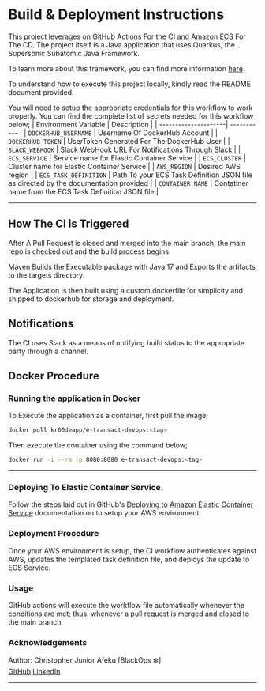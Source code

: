 # Build & Deployment Instructions
This project leverages on GitHub Actions For the CI and Amazon ECS For The CD. The project itself is a Java application that uses Quarkus, the Supersonic Subatomic Java Framework.

To learn more about this framework, you can find more information [here](https://quarkus.io/).

To understand how to execute this project locally, kindly read the README document provided.

You will need to setup the appropriate credentials for this workflow to work properly. You can find the complete list of secrets needed for this workflow below;
| Environment Variable | Description |
| ---------------------| ----------- |
| ```DOCKERHUB_USERNAME```    | Username Of DockerHub Account |
| ```DOCKERHUB_TOKEN```       | UserToken Generated For The DockerHub User |
| ```SLACK_WEBHOOK```         | Slack WebHook URL For Notifications Through Slack |
| ```ECS_SERVICE```           | Service name for Elastic Container Service |
| ```ECS_CLUSTER```           | Cluster name for Elastic Container Service |
| ```AWS_REGION```            | Desired AWS region |
| ```ECS_TASK_DEFINITION```   | Path To your ECS Task Definition JSON file as directed by the documentation provided |
| ```CONTAINER_NAME```        | Contatiner name from the ECS Task Definition JSON file |


-------------------------------
## How The CI is Triggered
After A Pull Request is closed and merged into the main branch, the main repo is checked out and the build process begins.

Maven Builds the Executable package with Java 17 and Exports the artifacts to the targets directory.

The Application is then built using a custom dockerfile for simplicity and shipped to dockerhub for storage and deployment.

## Notifications
The CI uses Slack as a means of notifying build status to the appropriate party through a channel.


## Docker Procedure
### Running the application in Docker
To Execute the application as a container, first pull the image;

```bash
docker pull kr00deapp/e-transact-devops:<tag>
```

Then execute the container using the command below;
```bash
docker run -i --rm -p 8080:8080 e-transact-devops:<tag>
```

----------------------------------------------------------

### Deploying To Elastic Container Service.
Follow the steps laid out in GitHub's [Deploying to Amazon Elastic Container Service](https://docs.github.com/en/actions/deployment/deploying-to-your-cloud-provider/deploying-to-amazon-elastic-container-service) documentation on to setup your AWS environment.


### Deployment Procedure
Once your AWS environment is setup, the CI workflow authenticates against AWS, updates the templated task definition file, and deploys the update to ECS Service.

### Usage
GitHub actions will execute the workflow file automatically whenever the conditions are met; thus, whenever a pull request is merged and closed to the main branch.


### Acknowledgements
Author: Christopher Junior Afeku [BlackOps ❄️] <br>
[GitHub](https://github.com/DO-Christopher)
[LinkedIn](https://www.linkedin.com/in/chris-jnr/)


------------------------------

